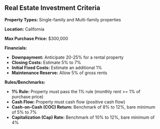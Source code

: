 ## Real Estate Investment Criteria

**Property Types:** Single-family and Multi-family properties

**Location:** California

**Max Purchase Price:** $300,000

**Financials:**
*   **Downpayment:** Anticipate 20-25% for a rental property
*   **Closing Costs:** Estimate 5% to 7%
*   **Initial Fixed Costs:** Estimate an additional 1%
*   **Maintenance Reserve:** Allow 5% of gross rents

**Rules/Benchmarks:**
*   **1% Rule:** Property must pass the 1% rule (monthly rent >= 1% of purchase price)
*   **Cash Flow:** Property must cash flow (positive cash flow)
*   **Cash-on-Cash (COC) Return:** Benchmark of 8% to 12%, bare minimum of 5% to 7%
*   **Capitalization (Cap) Rate:** Benchmark of 10% to 12%, bare minimum of 4%
